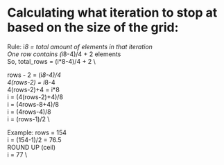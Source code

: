 

# Calculating what iteration to stop at based on the size of the grid:

Rule: i*8 = total amount of elements in that iteration \
One row contains (i*8-4)/4 + 2 elements \
So, total_rows = (i*8-4)/4 + 2  \\

rows - 2 = (i*8-4)/4 \
4(rows-2) = i*8-4 \
4(rows-2)+4 = i*8 \
 i = (4(rows-2)+4)/8 \
i = (4rows-8+4)/8 \
i = (4rows-4)/8 \
i = (rows-1)/2 \\     
        
Example: rows = 154 \
i = (154-1)/2 = 76.5 \
ROUND UP (ceil) \
i = 77 \
